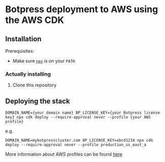# Botpress deployment to AWS using the AWS CDK

## Installation

Prerequisites:

- Make sure [`npx`](https://www.npmjs.com/package/npx) is on your `PATH`

### Actually installing

1. Clone this repository

## Deploying the stack

```
DOMAIN_NAME={your domain name} BP_LICENSE_KEY={your Botpress license key} npx cdk deploy --require-approval never --profile {your AWS profile}
```

e.g.

```
DOMAIN_NAME=mybotpresscluster.com BP_LICENSE_KEY=abcd1234 npx cdk deploy --require-approval never --profile production_us_east_a
```

More information about AWS profiles can be found [here](https://docs.aws.amazon.com/cli/latest/userguide/cli-configure-profiles.html)
